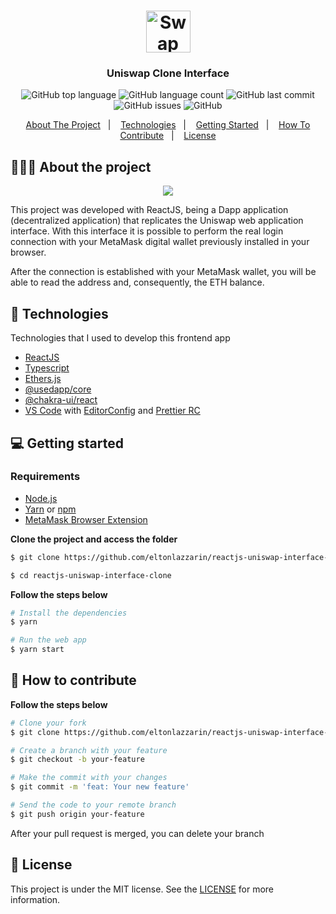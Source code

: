 <h1 align="center">
	<img alt="Swap logo" src="https://github.com/eltonlazzarin/reactjs-uniswap-interface-clone/blob/main/readmeAssets/swapCoins.svg" height="67px" width="71px" />
</h1>

<h3 align="center">
  Uniswap Clone Interface
</h3>

<p align="center">
  <img alt="GitHub top language" src="https://img.shields.io/github/languages/top/eltonlazzarin/reactjs-uniswap-interface-clone">

  <img alt="GitHub language count" src="https://img.shields.io/github/languages/count/eltonlazzarin/reactjs-uniswap-interface-clone">

  <img alt="GitHub last commit" src="https://img.shields.io/github/last-commit/eltonlazzarin/reactjs-uniswap-interface-clone">

  <img alt="GitHub issues" src="https://img.shields.io/github/issues/eltonlazzarin/reactjs-uniswap-interface-clone">

  <img alt="GitHub" src="https://img.shields.io/github/license/eltonlazzarin/reactjs-uniswap-interface-clone">
</p>

<p align="center">
  <a href="#-about-the-project">About The Project</a>&nbsp;&nbsp;&nbsp;|&nbsp;&nbsp;&nbsp;
  <a href="#-technologies">Technologies</a>&nbsp;&nbsp;&nbsp;|&nbsp;&nbsp;&nbsp;
  <a href="#-getting-started">Getting Started</a>&nbsp;&nbsp;&nbsp;|&nbsp;&nbsp;&nbsp;
  <a href="#-how-to-contribute">How To Contribute</a>&nbsp;&nbsp;&nbsp;|&nbsp;&nbsp;&nbsp;
  <a href="#-license">License</a>
</p>

## 👨🏻‍💻 About the project

<p align="center">
  <img src="https://github.com/eltonlazzarin/reactjs-uniswap-interface-clone/blob/main/readmeAssets/uniswapCloneInterface.gif">
</p>

<p>This project was developed with ReactJS, being a Dapp application (decentralized application) that replicates the Uniswap web application interface. With this interface it is possible to perform the real login connection with your MetaMask digital wallet previously installed in your browser.

After the connection is established with your MetaMask wallet, you will be able to read the address and, consequently, the ETH balance.</p>

## 🚀 Technologies

Technologies that I used to develop this frontend app

- [ReactJS](https://nodejs.org/en)
- [Typescript](https://www.typescriptlang.org)
- [Ethers.js](https://docs.ethers.io/v5)
- [@usedapp/core](https://usedapp.io)
- [@chakra-ui/react](https://chakra-ui.com)
- [VS Code](https://code.visualstudio.com) with [EditorConfig](https://marketplace.visualstudio.com/items?itemName=EditorConfig.EditorConfig) and [Prettier RC](https://github.com/prettier/prettier)

## 💻 Getting started

### Requirements

- [Node.js](https://nodejs.org/en/)
- [Yarn](https://classic.yarnpkg.com/) or [npm](https://www.npmjs.com/)
- [MetaMask Browser Extension](https://metamask.io/download.html)

**Clone the project and access the folder**

```bash
$ git clone https://github.com/eltonlazzarin/reactjs-uniswap-interface-clone.git

$ cd reactjs-uniswap-interface-clone
```

**Follow the steps below**

```bash
# Install the dependencies
$ yarn

# Run the web app
$ yarn start
```

## 🤔 How to contribute

**Follow the steps below**

```bash
# Clone your fork
$ git clone https://github.com/eltonlazzarin/reactjs-uniswap-interface-clone.git

# Create a branch with your feature
$ git checkout -b your-feature

# Make the commit with your changes
$ git commit -m 'feat: Your new feature'

# Send the code to your remote branch
$ git push origin your-feature
```

After your pull request is merged, you can delete your branch

## 📝 License

This project is under the MIT license. See the [LICENSE](https://github.com/eltonlazzarin/reactjs-uniswap-interface-clone/blob/master/LICENSE) for more information.
